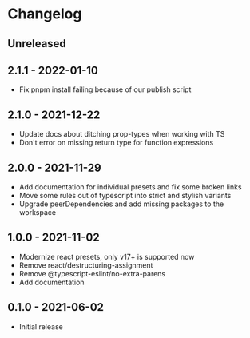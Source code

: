 # Changelog

## Unreleased

## 2.1.1 - 2022-01-10

- Fix pnpm install failing because of our publish script

## 2.1.0 - 2021-12-22

- Update docs about ditching prop-types when working with TS
- Don't error on missing return type for function expressions

## 2.0.0 - 2021-11-29

- Add documentation for individual presets and fix some broken links
- Move some rules out of typescript into strict and stylish variants
- Upgrade peerDependencies and add missing packages to the workspace

## 1.0.0 - 2021-11-02

- Modernize react presets, only v17+ is supported now
- Remove react/destructuring-assignment
- Remove @typescript-eslint/no-extra-parens
- Add documentation

## 0.1.0 - 2021-06-02

- Initial release
